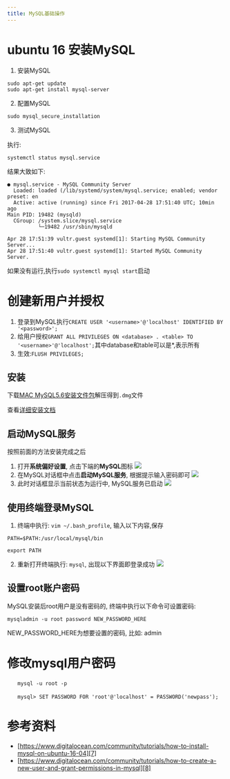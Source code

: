 ```yaml
---
title: MySQL基础操作
---
```


# ubuntu 16 安装MySQL

1. 安装MySQL

```
sudo apt-get update
sudo apt-get install mysql-server
```

2. 配置MySQL

  ```
  sudo mysql_secure_installation
  ```

3. 测试MySQL

  执行:

  ```
  systemctl status mysql.service
  ```

  结果大致如下:
    
  ```
  ● mysql.service - MySQL Community Server
    Loaded: loaded (/lib/systemd/system/mysql.service; enabled; vendor preset: en
    Active: active (running) since Fri 2017-04-28 17:51:40 UTC; 10min ago
  Main PID: 19482 (mysqld)
    CGroup: /system.slice/mysql.service
            └─19482 /usr/sbin/mysqld

  Apr 28 17:51:39 vultr.guest systemd[1]: Starting MySQL Community Server...
  Apr 28 17:51:40 vultr.guest systemd[1]: Started MySQL Community Server.
  ```

  如果没有运行,执行`sudo systemctl mysql start`启动

# 创建新用户并授权

1. 登录到MySQL执行`CREATE USER '<username>'@'localhost' IDENTIFIED BY '<password>';`
2. 给用户授权`GRANT ALL PRIVILEGES ON <database> . <table> TO '<username>'@'localhost';`其中database和table可以是*,表示所有
3. 生效:`FLUSH PRIVILEGES;`

## 安装

下载[MAC MySQL5.6安装文件包][1]解压得到`.dmg`文件

查看[详细安装文档][2]

## 启动MySQL服务

按照前面的方法安装完成之后

1. 打开**系统偏好设置**, 点击下端的**MySQL**图标
  ![][3]
2. 在MySQL对话框中点击**启动MySQL服务**, 根据提示输入密码即可
  ![][4]
3. 此时对话框显示当前状态为运行中, MySQL服务已启动
  ![][5]

## 使用终端登录MySQL

1. 终端中执行: `vim ~/.bash_profile`, 输入以下内容,保存
  ```
  PATH=$PATH:/usr/local/mysql/bin

  export PATH
  ```
2. 重新打开终端执行: `mysql`, 出现以下界面即登录成功
  ![][6]

## 设置root账户密码

MySQL安装后root用户是没有密码的, 终端中执行以下命令可设置密码:

```
mysqladmin -u root password NEW_PASSWORD_HERE
```

NEW_PASSWORD_HERE为想要设置的密码, 比如: admin

#  修改mysql用户密码

```
　　mysql -u root -p

　　mysql> SET PASSWORD FOR 'root'@'localhost' = PASSWORD('newpass');
```

# 参考资料

- [https://www.digitalocean.com/community/tutorials/how-to-install-mysql-on-ubuntu-16-04][7]
- [https://www.digitalocean.com/community/tutorials/how-to-create-a-new-user-and-grant-permissions-in-mysql][8]


[8]: https://www.digitalocean.com/community/tutorials/how-to-create-a-new-user-and-grant-permissions-in-mysql
[7]: https://www.digitalocean.com/community/tutorials/how-to-install-mysql-on-ubuntu-16-04
[6]: https://cloud.githubusercontent.com/assets/5894015/8507709/5d2e23f4-2280-11e5-99cd-3e6aed5fd3d2.png
[5]: https://cloud.githubusercontent.com/assets/5894015/8507681/369c04e6-227f-11e5-8596-4e4537da6744.jpg
[4]: https://cloud.githubusercontent.com/assets/5894015/8507665/c79ab86c-227e-11e5-8d9c-6482cc30a1de.jpg
[3]: https://cloud.githubusercontent.com/assets/5894015/8507646/4ce75102-227e-11e5-8e08-8819aa9e5f5c.jpg
[2]: https://dev.mysql.com/doc/refman/5.6/en/osx-installation-pkg.html
[1]: https://dev.mysql.com/get/Downloads/MySQL-5.6/mysql-5.6.25-osx10.9-x86_64.tar.gz
